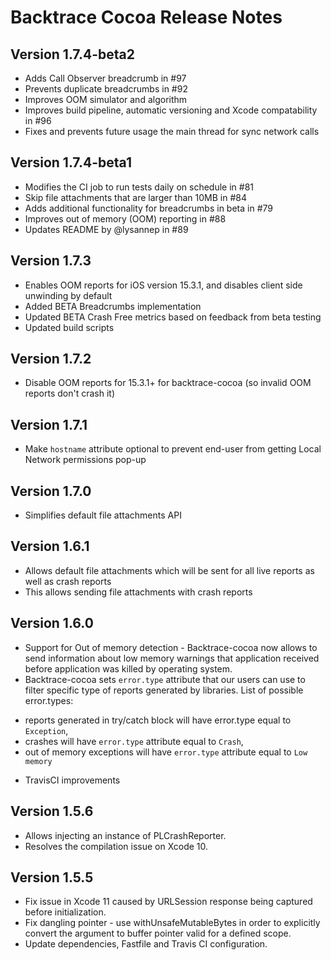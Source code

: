 # Backtrace Cocoa Release Notes

## Version 1.7.4-beta2
- Adds Call Observer breadcrumb in #97
- Prevents duplicate breadcrumbs in #92
- Improves OOM simulator and algorithm
- Improves build pipeline, automatic versioning and Xcode compatability in #96
- Fixes and prevents future usage the main thread for sync network calls

## Version 1.7.4-beta1
- Modifies the CI job to run tests daily on schedule in #81
- Skip file attachments that are larger than 10MB in #84
- Adds additional functionality for breadcrumbs in beta in #79
- Improves out of memory (OOM) reporting in #88 
- Updates README by @lysannep in #89

## Version 1.7.3
- Enables OOM reports for iOS version 15.3.1, and disables client side unwinding by default
- Added BETA Breadcrumbs implementation
- Updated BETA Crash Free metrics based on feedback from beta testing
- Updated build scripts

## Version 1.7.2
- Disable OOM reports for 15.3.1+ for backtrace-cocoa (so invalid OOM reports don't crash it)

## Version 1.7.1
- Make `hostname` attribute optional to prevent end-user from getting Local Network permissions pop-up

## Version 1.7.0
- Simplifies default file attachments API

## Version 1.6.1
- Allows default file attachments which will be sent for all live reports as well as crash reports
- This allows sending file attachments with crash reports

## Version 1.6.0
- Support for Out of memory detection - Backtrace-cocoa now allows to send information about low memory warnings that application received before application was killed by operating system.
- Backtrace-cocoa sets `error.type` attribute that our users can use to filter specific type of reports generated by libraries. List of possible error.types:
* reports generated in try/catch block will have error.type equal to `Exception`,
* crashes will have `error.type` attribute equal to `Crash`,
* out of memory exceptions will have `error.type` attribute equal to `Low memory`
- TravisCI improvements

## Version 1.5.6

- Allows injecting an instance of PLCrashReporter.
- Resolves the compilation issue on Xcode 10.

## Version 1.5.5
- Fix issue in Xcode 11 caused by URLSession response being captured before initialization.
- Fix dangling pointer - use withUnsafeMutableBytes in order to explicitly convert the argument to buffer pointer valid for a defined scope.
- Update dependencies, Fastfile and Travis CI configuration.
